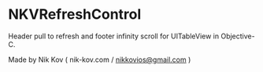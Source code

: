 # NKVRefreshControl

Header pull to refresh and footer infinity scroll for UITableView in Objective-C.

Made by Nik Kov ( nik-kov.com / nikkovios@gmail.com )
